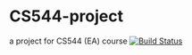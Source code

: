 # CS544-project
a project for CS544 (EA) course
[![Build Status](https://dev.azure.com/ahussein0459/CS544(EA)%20Project/_apis/build/status/CS544(EA)%20Project-Maven-CI?branchName=master)](https://dev.azure.com/ahussein0459/CS544(EA)%20Project/_build/latest?definitionId=1&branchName=master)